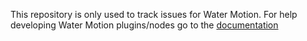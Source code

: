 This repository is only used to track issues for Water Motion. For help developing Water Motion plugins/nodes go to the [documentation](https://plenicorp.com/doc)
